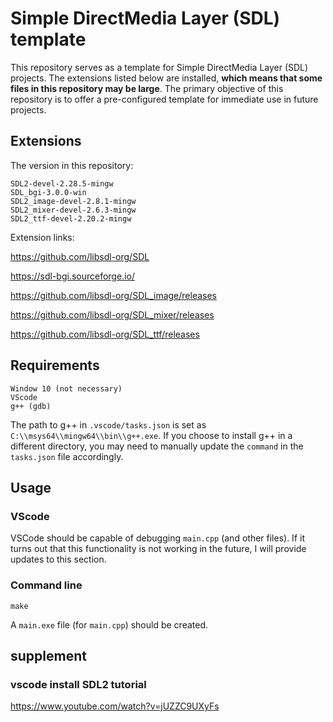 # Simple DirectMedia Layer (SDL) template 

This repository serves as a template for Simple DirectMedia Layer (SDL) projects. The extensions listed below are installed, **which means that some files in this repository may be large**. The primary objective of this repository is to offer a pre-configured template for immediate use in future projects.

## Extensions

The version in this repository:

```
SDL2-devel-2.28.5-mingw
SDL_bgi-3.0.0-win
SDL2_image-devel-2.8.1-mingw
SDL2_mixer-devel-2.6.3-mingw
SDL2_ttf-devel-2.20.2-mingw
```

Extension links:

https://github.com/libsdl-org/SDL

https://sdl-bgi.sourceforge.io/

https://github.com/libsdl-org/SDL_image/releases

https://github.com/libsdl-org/SDL_mixer/releases

https://github.com/libsdl-org/SDL_ttf/releases

## Requirements

```
Window 10 (not necessary)
VScode
g++ (gdb)
```

The path to g++ in `.vscode/tasks.json` is set as `C:\\msys64\\mingw64\\bin\\g++.exe`. If you choose to install g++ in a different directory, you may need to manually update the `command` in the `tasks.json` file accordingly.

## Usage

### VScode

VSCode should be capable of debugging `main.cpp` (and other files). If it turns out that this functionality is not working in the future, I will provide updates to this section.

### Command line

```
make
```

A `main.exe` file (for `main.cpp`) should be created.

## supplement

### vscode install SDL2 tutorial
https://www.youtube.com/watch?v=jUZZC9UXyFs